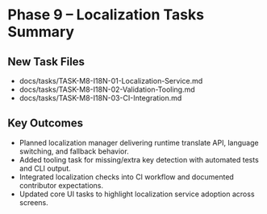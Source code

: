 # Phase 9 – Localization Tasks Summary

## New Task Files

- docs/tasks/TASK-M8-I18N-01-Localization-Service.md
- docs/tasks/TASK-M8-I18N-02-Validation-Tooling.md
- docs/tasks/TASK-M8-I18N-03-CI-Integration.md

## Key Outcomes

- Planned localization manager delivering runtime translate API, language switching, and fallback behavior.
- Added tooling task for missing/extra key detection with automated tests and CLI output.
- Integrated localization checks into CI workflow and documented contributor expectations.
- Updated core UI tasks to highlight localization service adoption across screens.
